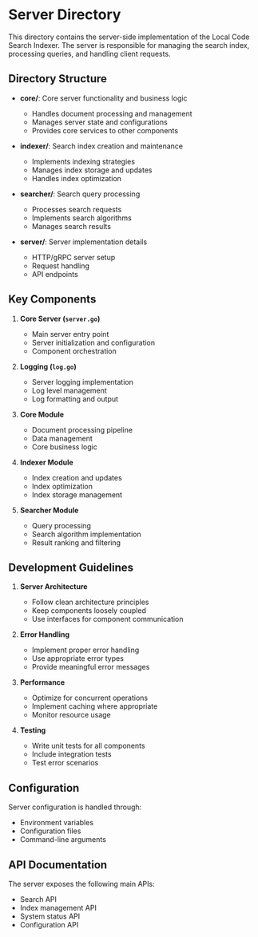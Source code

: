 # Server Directory

This directory contains the server-side implementation of the Local Code Search Indexer. The server is responsible for managing the search index, processing queries, and handling client requests.

## Directory Structure

- **core/**: Core server functionality and business logic
  - Handles document processing and management
  - Manages server state and configurations
  - Provides core services to other components

- **indexer/**: Search index creation and maintenance
  - Implements indexing strategies
  - Manages index storage and updates
  - Handles index optimization

- **searcher/**: Search query processing
  - Processes search requests
  - Implements search algorithms
  - Manages search results

- **server/**: Server implementation details
  - HTTP/gRPC server setup
  - Request handling
  - API endpoints

## Key Components

1. **Core Server (`server.go`)**
   - Main server entry point
   - Server initialization and configuration
   - Component orchestration

2. **Logging (`log.go`)**
   - Server logging implementation
   - Log level management
   - Log formatting and output

3. **Core Module**
   - Document processing pipeline
   - Data management
   - Core business logic

4. **Indexer Module**
   - Index creation and updates
   - Index optimization
   - Index storage management

5. **Searcher Module**
   - Query processing
   - Search algorithm implementation
   - Result ranking and filtering

## Development Guidelines

1. **Server Architecture**
   - Follow clean architecture principles
   - Keep components loosely coupled
   - Use interfaces for component communication

2. **Error Handling**
   - Implement proper error handling
   - Use appropriate error types
   - Provide meaningful error messages

3. **Performance**
   - Optimize for concurrent operations
   - Implement caching where appropriate
   - Monitor resource usage

4. **Testing**
   - Write unit tests for all components
   - Include integration tests
   - Test error scenarios

## Configuration

Server configuration is handled through:
- Environment variables
- Configuration files
- Command-line arguments

## API Documentation

The server exposes the following main APIs:
- Search API
- Index management API
- System status API
- Configuration API

